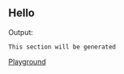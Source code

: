 <a id="hello"></a>
## Hello

Output:

```
This section will be generated
```

[Playground](https://rhysd.github.io/actionlint/#THIS_URL_WILL_BE_UPDATED)
